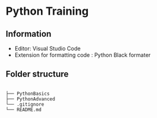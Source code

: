# Python Training

## Information
-   Editor: Visual Studio Code
-   Extension for formatting code : Python Black formater

## Folder structure

```

├── PythonBasics
├── PythonAdvanced
└── .gitignore
└── README.md

```

